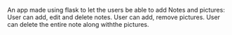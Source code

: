 An app made using flask to let the users be able to add Notes and pictures: 
User can add, edit and delete notes. 
User can add, remove pictures. User can delete the entire note along withthe pictures.
